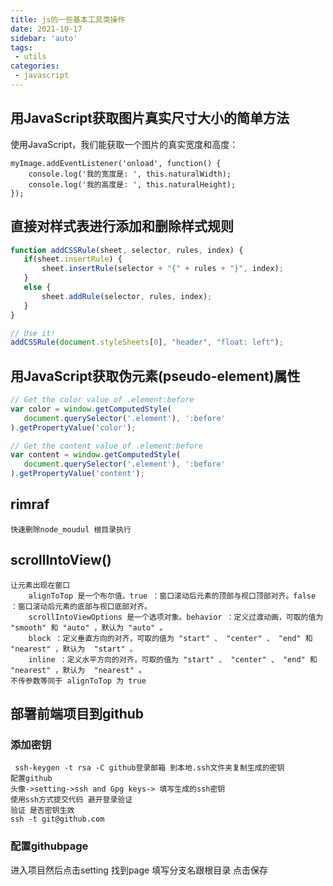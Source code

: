 ```yaml
---
title: js的一些基本工具类操作
date: 2021-10-17
sidebar: 'auto'
tags:
 - utils
categories: 
 - javascript
---
```



## 用JavaScript获取图片真实尺寸大小的简单方法
使用JavaScript，我们能获取一个图片的真实宽度和高度：

```
myImage.addEventListener('onload', function() {
	console.log('我的宽度是: ', this.naturalWidth);
	console.log('我的高度是: ', this.naturalHeight);
});
```
## 直接对样式表进行添加和删除样式规则

 ```js
 function addCSSRule(sheet, selector, rules, index) {
 	if(sheet.insertRule) {
 		sheet.insertRule(selector + "{" + rules + "}", index);
 	}
 	else {
 		sheet.addRule(selector, rules, index);
 	}
 }
 
 // Use it!
 addCSSRule(document.styleSheets[0], "header", "float: left");
 ```
## 用JavaScript获取伪元素(pseudo-element)属性
 
 ```js
 // Get the color value of .element:before
 var color = window.getComputedStyle(
 	document.querySelector('.element'), ':before'
 ).getPropertyValue('color');
 
 // Get the content value of .element:before
 var content = window.getComputedStyle(
 	document.querySelector('.element'), ':before'
 ).getPropertyValue('content');
 ```
 
## rimraf 

```
快速删除node_moudul 根目录执行
```

## scrollIntoView() 

```
让元素出现在窗口
    alignToTop 是一个布尔值。true ：窗口滚动后元素的顶部与视口顶部对齐。false ：窗口滚动后元素的底部与视口底部对齐。
    scrollIntoViewOptions 是一个选项对象。behavior ：定义过渡动画，可取的值为 "smooth" 和 "auto" ，默认为 "auto" 。
    block ：定义垂直方向的对齐，可取的值为 "start" 、 "center" 、 "end" 和 "nearest" ，默认为  "start" 。
    inline ：定义水平方向的对齐，可取的值为 "start" 、 "center" 、 "end" 和 "nearest" ，默认为  "nearest" 。
不传参数等同于 alignToTop 为 true 
```

## 部署前端项目到github
### 添加密钥
```$xslt
 ssh-keygen -t rsa -C github登录邮箱 到本地.ssh文件夹复制生成的密钥
配置github
头像->setting->ssh and Gpg keys-> 填写生成的ssh密钥
使用ssh方式提交代码 避开登录验证
验证 是否密钥生效
ssh -t git@github.com
```
### 配置githubpage
进入项目然后点击setting 找到page 填写分支名跟根目录 点击保存